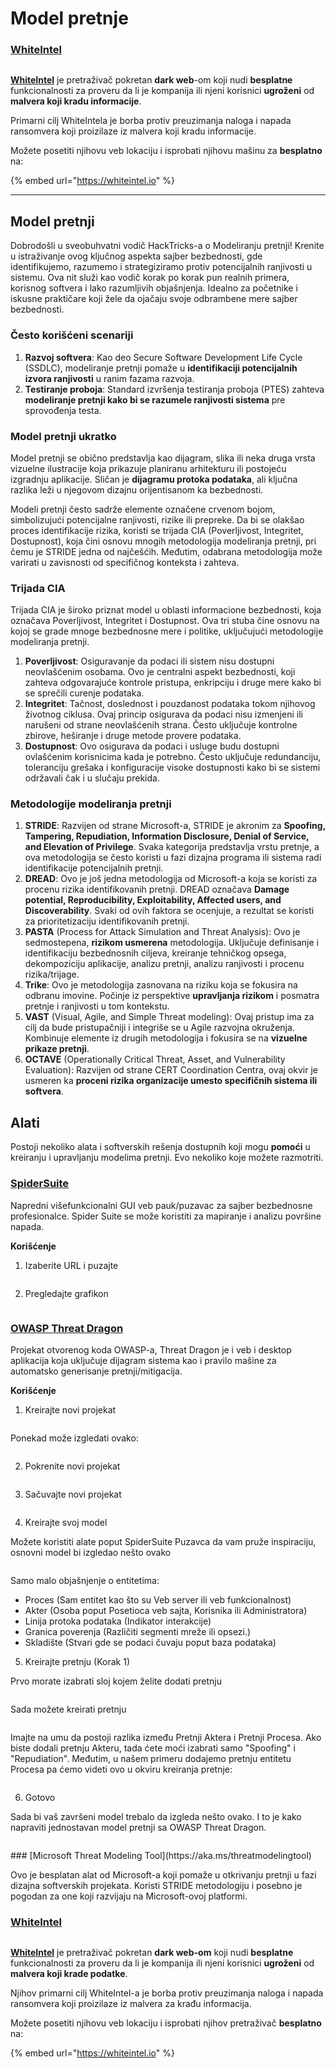# Model pretnje

### [WhiteIntel](https://whiteintel.io)

<figure><img src="../.gitbook/assets/image (1227).png" alt=""><figcaption></figcaption></figure>

[**WhiteIntel**](https://whiteintel.io) je pretraživač pokretan **dark web**-om koji nudi **besplatne** funkcionalnosti za proveru da li je kompanija ili njeni korisnici **ugroženi** od **malvera koji kradu informacije**.

Primarni cilj WhiteIntela je borba protiv preuzimanja naloga i napada ransomvera koji proizilaze iz malvera koji kradu informacije.

Možete posetiti njihovu veb lokaciju i isprobati njihovu mašinu za **besplatno** na:

{% embed url="https://whiteintel.io" %}

***

## Model pretnji

Dobrodošli u sveobuhvatni vodič HackTricks-a o Modeliranju pretnji! Krenite u istraživanje ovog ključnog aspekta sajber bezbednosti, gde identifikujemo, razumemo i strategiziramo protiv potencijalnih ranjivosti u sistemu. Ova nit služi kao vodič korak po korak pun realnih primera, korisnog softvera i lako razumljivih objašnjenja. Idealno za početnike i iskusne praktičare koji žele da ojačaju svoje odbrambene mere sajber bezbednosti.

### Često korišćeni scenariji

1. **Razvoj softvera**: Kao deo Secure Software Development Life Cycle (SSDLC), modeliranje pretnji pomaže u **identifikaciji potencijalnih izvora ranjivosti** u ranim fazama razvoja.
2. **Testiranje proboja**: Standard izvršenja testiranja proboja (PTES) zahteva **modeliranje pretnji kako bi se razumele ranjivosti sistema** pre sprovođenja testa.

### Model pretnji ukratko

Model pretnji se obično predstavlja kao dijagram, slika ili neka druga vrsta vizuelne ilustracije koja prikazuje planiranu arhitekturu ili postojeću izgradnju aplikacije. Sličan je **dijagramu protoka podataka**, ali ključna razlika leži u njegovom dizajnu orijentisanom ka bezbednosti.

Modeli pretnji često sadrže elemente označene crvenom bojom, simbolizujući potencijalne ranjivosti, rizike ili prepreke. Da bi se olakšao proces identifikacije rizika, koristi se trijada CIA (Poverljivost, Integritet, Dostupnost), koja čini osnovu mnogih metodologija modeliranja pretnji, pri čemu je STRIDE jedna od najčešćih. Međutim, odabrana metodologija može varirati u zavisnosti od specifičnog konteksta i zahteva.

### Trijada CIA

Trijada CIA je široko priznat model u oblasti informacione bezbednosti, koja označava Poverljivost, Integritet i Dostupnost. Ova tri stuba čine osnovu na kojoj se grade mnoge bezbednosne mere i politike, uključujući metodologije modeliranja pretnji.

1. **Poverljivost**: Osiguravanje da podaci ili sistem nisu dostupni neovlašćenim osobama. Ovo je centralni aspekt bezbednosti, koji zahteva odgovarajuće kontrole pristupa, enkripciju i druge mere kako bi se sprečili curenje podataka.
2. **Integritet**: Tačnost, doslednost i pouzdanost podataka tokom njihovog životnog ciklusa. Ovaj princip osigurava da podaci nisu izmenjeni ili narušeni od strane neovlašćenih strana. Često uključuje kontrolne zbirove, heširanje i druge metode provere podataka.
3. **Dostupnost**: Ovo osigurava da podaci i usluge budu dostupni ovlašćenim korisnicima kada je potrebno. Često uključuje redundanciju, toleranciju grešaka i konfiguracije visoke dostupnosti kako bi se sistemi održavali čak i u slučaju prekida.

### Metodologije modeliranja pretnji

1. **STRIDE**: Razvijen od strane Microsoft-a, STRIDE je akronim za **Spoofing, Tampering, Repudiation, Information Disclosure, Denial of Service, and Elevation of Privilege**. Svaka kategorija predstavlja vrstu pretnje, a ova metodologija se često koristi u fazi dizajna programa ili sistema radi identifikacije potencijalnih pretnji.
2. **DREAD**: Ovo je još jedna metodologija od Microsoft-a koja se koristi za procenu rizika identifikovanih pretnji. DREAD označava **Damage potential, Reproducibility, Exploitability, Affected users, and Discoverability**. Svaki od ovih faktora se ocenjuje, a rezultat se koristi za prioritetizaciju identifikovanih pretnji.
3. **PASTA** (Process for Attack Simulation and Threat Analysis): Ovo je sedmostepena, **rizikom usmerena** metodologija. Uključuje definisanje i identifikaciju bezbednosnih ciljeva, kreiranje tehničkog opsega, dekompoziciju aplikacije, analizu pretnji, analizu ranjivosti i procenu rizika/trijage.
4. **Trike**: Ovo je metodologija zasnovana na riziku koja se fokusira na odbranu imovine. Počinje iz perspektive **upravljanja rizikom** i posmatra pretnje i ranjivosti u tom kontekstu.
5. **VAST** (Visual, Agile, and Simple Threat modeling): Ovaj pristup ima za cilj da bude pristupačniji i integriše se u Agile razvojna okruženja. Kombinuje elemente iz drugih metodologija i fokusira se na **vizuelne prikaze pretnji**.
6. **OCTAVE** (Operationally Critical Threat, Asset, and Vulnerability Evaluation): Razvijen od strane CERT Coordination Centra, ovaj okvir je usmeren ka **proceni rizika organizacije umesto specifičnih sistema ili softvera**.

## Alati

Postoji nekoliko alata i softverskih rešenja dostupnih koji mogu **pomoći** u kreiranju i upravljanju modelima pretnji. Evo nekoliko koje možete razmotriti.

### [SpiderSuite](https://github.com/3nock/SpiderSuite)

Napredni višefunkcionalni GUI veb pauk/puzavac za sajber bezbednosne profesionalce. Spider Suite se može koristiti za mapiranje i analizu površine napada.

**Korišćenje**

1. Izaberite URL i puzajte

<figure><img src="../.gitbook/assets/threatmodel_spidersuite_1.png" alt=""><figcaption></figcaption></figure>

2. Pregledajte grafikon

<figure><img src="../.gitbook/assets/threatmodel_spidersuite_2.png" alt=""><figcaption></figcaption></figure>

### [OWASP Threat Dragon](https://github.com/OWASP/threat-dragon/releases)

Projekat otvorenog koda OWASP-a, Threat Dragon je i veb i desktop aplikacija koja uključuje dijagram sistema kao i pravilo mašine za automatsko generisanje pretnji/mitigacija.

**Korišćenje**

1. Kreirajte novi projekat

<figure><img src="../.gitbook/assets/create_new_project_1.jpg" alt=""><figcaption></figcaption></figure>

Ponekad može izgledati ovako:

<figure><img src="../.gitbook/assets/1_threatmodel_create_project.jpg" alt=""><figcaption></figcaption></figure>

2. Pokrenite novi projekat

<figure><img src="../.gitbook/assets/launch_new_project_2.jpg" alt=""><figcaption></figcaption></figure>

3. Sačuvajte novi projekat

<figure><img src="../.gitbook/assets/save_new_project.jpg" alt=""><figcaption></figcaption></figure>

4. Kreirajte svoj model

Možete koristiti alate poput SpiderSuite Puzavca da vam pruže inspiraciju, osnovni model bi izgledao nešto ovako

<figure><img src="../.gitbook/assets/0_basic_threat_model.jpg" alt=""><figcaption></figcaption></figure>

Samo malo objašnjenje o entitetima:

* Proces (Sam entitet kao što su Veb server ili veb funkcionalnost)
* Akter (Osoba poput Posetioca veb sajta, Korisnika ili Administratora)
* Linija protoka podataka (Indikator interakcije)
* Granica poverenja (Različiti segmenti mreže ili opsezi.)
* Skladište (Stvari gde se podaci čuvaju poput baza podataka)

5. Kreirajte pretnju (Korak 1)

Prvo morate izabrati sloj kojem želite dodati pretnju

<figure><img src="../.gitbook/assets/3_threatmodel_chose-threat-layer.jpg" alt=""><figcaption></figcaption></figure>

Sada možete kreirati pretnju

<figure><img src="../.gitbook/assets/4_threatmodel_create-threat.jpg" alt=""><figcaption></figcaption></figure>

Imajte na umu da postoji razlika između Pretnji Aktera i Pretnji Procesa. Ako biste dodali pretnju Akteru, tada ćete moći izabrati samo "Spoofing" i "Repudiation". Međutim, u našem primeru dodajemo pretnju entitetu Procesa pa ćemo videti ovo u okviru kreiranja pretnje:

<figure><img src="../.gitbook/assets/2_threatmodel_type-option.jpg" alt=""><figcaption></figcaption></figure>

6. Gotovo

Sada bi vaš završeni model trebalo da izgleda nešto ovako. I to je kako napraviti jednostavan model pretnji sa OWASP Threat Dragon.

<figure><img src="../.gitbook/assets/threat_model_finished.jpg" alt=""><figcaption></figcaption></figure>
### [Microsoft Threat Modeling Tool](https://aka.ms/threatmodelingtool)

Ovo je besplatan alat od Microsoft-a koji pomaže u otkrivanju pretnji u fazi dizajna softverskih projekata. Koristi STRIDE metodologiju i posebno je pogodan za one koji razvijaju na Microsoft-ovoj platformi.

### [WhiteIntel](https://whiteintel.io)

<figure><img src="../.gitbook/assets/image (1227).png" alt=""><figcaption></figcaption></figure>

[**WhiteIntel**](https://whiteintel.io) je pretraživač pokretan **dark web-om** koji nudi **besplatne** funkcionalnosti za proveru da li je kompanija ili njeni korisnici **ugroženi** od **malvera koji krade podatke**.

Njihov primarni cilj WhiteIntel-a je borba protiv preuzimanja naloga i napada ransomvera koji proizilaze iz malvera za krađu informacija.

Možete posetiti njihovu veb lokaciju i isprobati njihov pretraživač **besplatno** na:

{% embed url="https://whiteintel.io" %}
